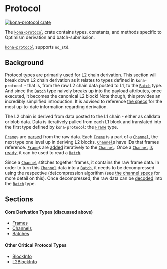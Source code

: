 # Protocol

<a href="https://crates.io/crates/kona-protocol"><img src="https://img.shields.io/crates/v/kona-protocol.svg" alt="kona-protocol crate"></a>

The [`kona-protocol`][protocol] crate contains types, constants, and methods
specific to Optimism derivation and batch-submission.

[`kona-protocol`][protocol] supports `no_std`.

## Background

Protocol types are primarily used for L2 chain derivation. This section will
break down L2 chain derivation as it relates to types defined in
`kona-protocol` - that is, from the raw L2 chain data posted to L1, to the
[`Batch`][batch] type. And since the [`Batch`][batch] type naively breaks up
into the payload attributes, once executed, it becomes the canonical L2 block!
Note though, this provides an incredibly simplified introduction. It is advised
to reference [the specs][s] for the most up-to-date information regarding
derivation.

The L2 chain is derived from data posted to the L1 chain - either as calldata
or blob data. Data is iteratively pulled from each L1 block and translated
into the first type defined by `kona-protocol`: the [`Frame`][frame] type.

[`Frame`][frame]s are [parsed][parsed] from the raw data. Each [`Frame`][frame]
is a part of a [`Channel`][channel], the next type one level up in deriving
L2 blocks. [`Channel`][channel]s have IDs that frames reference. [`Frame`][frame]s
are [added][added] iteratively to the [`Channel`][channel]. Once a
[`Channel`][channel] [is ready][ready], it can be used to read a [`Batch`][batch].

Since a [`Channel`][channel] stitches together frames, it contains the raw frame
data. In order to turn this [`Channel`][channel] data into a [`Batch`][batch],
it needs to be decompressed using the respective (de)compression algorithm
(see [the channel specs][channel-specs] for more detail on this). Once
decompressed, the raw data can be [decoded][decoded] into the [`Batch`][batch]
type.


## Sections

#### Core Derivation Types (discussed above)

- [Frames](./frames.md)
- [Channels](./channels.md)
- [Batches](./batches.md)

#### Other Critical Protocol Types

- [BlockInfo](./block-info.md)
- [L2BlockInfo](./l2-block-info.md)


<!-- Links -->

[decoded]: https://docs.rs/kona-protocol/latest/kona_protocol/enum.Batch.html#method.decode
[batch]: https://docs.rs/kona-protocol/latest/kona_protocol/enum.Batch.html
[ready]: https://docs.rs/kona-protocol/latest/kona_protocol/struct.Channel.html#method.is_ready
[added]: https://docs.rs/kona-protocol/latest/kona_protocol/struct.Channel.html#method.add_frame
[channel]: https://docs.rs/kona-protocol/latest/kona_protocol/struct.Channel.html
[frame]: https://docs.rs/kona-protocol/latest/kona_protocol/struct.Frame.html
[parsed]: https://docs.rs/kona-protocol/latest/kona_protocol/struct.Frame.html#method.parse_frames

[protocol]: https://crates.io/crates/kona-protocol
[s]: https://specs.optimism.io/protocol/derivation.html#overview
[lcd]: https://specs.optimism.io/protocol/derivation.html#overview
[channel-specs]: https://specs.optimism.io/protocol/derivation.html#channel-format
